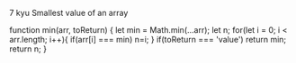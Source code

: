 7 kyu
Smallest value of an array

function min(arr, toReturn) {
let min = Math.min(...arr);
let n;
for(let i = 0; i < arr.length; i++){
if(arr[i] === min) n=i;
}
if(toReturn === 'value') return min;
return n;
}
